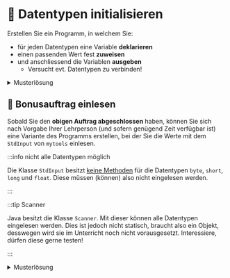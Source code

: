 # 📝 Datentypen initialisieren

Erstellen Sie ein Programm, in welchem Sie:

- für jeden Datentypen eine Variable **deklarieren**
- einen passenden Wert fest **zuweisen**
- und anschliessend die Variablen **ausgeben**
    - Versucht evt. Datentypen zu verbinden!

<details>
<summary>Musterlösung</summary>

**Wo ist die Methode `main`?**

- Die Klasse mit der `main` Methode müsst Ihr selber erstellen.
- der `import` gehört ganz oben ins File. 
- `...` kann man löschen ;)

```java
// deklarieren
boolean aBoolean;
byte aByte;
short aShort;
char aChar;
int aInt;
float aFloat;
long aLong;
double aDouble;
String aString;

// initialisieren
aBoolean = true;
aByte = 127;
aShort = 32767;
aChar = 'a';
aInt = 2147483647;
aFloat = 12.1234567f;
aLong = 9223372036854775807l; 
aDouble = 12.123456789123456d; 
aString = "Hallo ich bin ein Text"; 

// ausgeben
System.out.println(aBoolean);
System.out.println(aByte + aShort + aInt + aLong);
System.out.println(aFloat + aDouble);
System.out.println(aString + aBoolean);`
```

</details>

## :superhero: Bonusauftrag einlesen

Sobald Sie den **obigen Auftrag abgeschlossen** haben, können Sie sich nach Vorgabe Ihrer Lehrperson (und sofern genügend Zeit verfügbar ist) eine Variante des Programms erstellen, bei der Sie die Werte mit dem `StdInput` von `mytools` einlesen.

:::info nicht alle Datentypen möglich

Die Klasse `StdInput` besitzt <u>keine Methoden</u> für die Datentypen `byte`, `short`, `long` und `float`. Diese müssen (können) also nicht eingelesen werden.

:::

:::tip Scanner

 Java besitzt die Klasse `Scanner`. Mit dieser können alle Datentypen eingelesen werden. Dies ist jedoch nicht statisch, braucht also ein Objekt, desswegen wird sie im Unterricht noch nicht vorausgesetzt. Interessiere, dürfen diese gerne testen!

:::

<details>
<summary>Musterlösung</summary>

**Wo ist die Methode `main`?**

- Die Klasse mit der `main` Methode müsst Ihr selber erstellen.
- der `import` gehört ganz oben ins File. 
- `...` kann man löschen ;)

```java
import mytools.StdInput;

...

int number;
double largeDecimalNumber;
char single;
boolean customer;
String comment;

System.out.println("Please enter a int value: ");
number = StdInput.readInt();
System.out.println("Please enter a double value: ");
largeDecimalNumber = StdInput.readDouble();
System.out.println("Please enter a char value: ");
single = StdInput.readChar();
System.out.println("Please enter a boolean value: ");
customer = StdInput.readBoolean();
System.out.println("Please enter a String value: ");
comment = StdInput.readString();

System.out.println(number);
System.out.println(largeDecimalNumber);
System.out.println(single);
System.out.println(customer);
System.out.println(comment);
```

</details>
